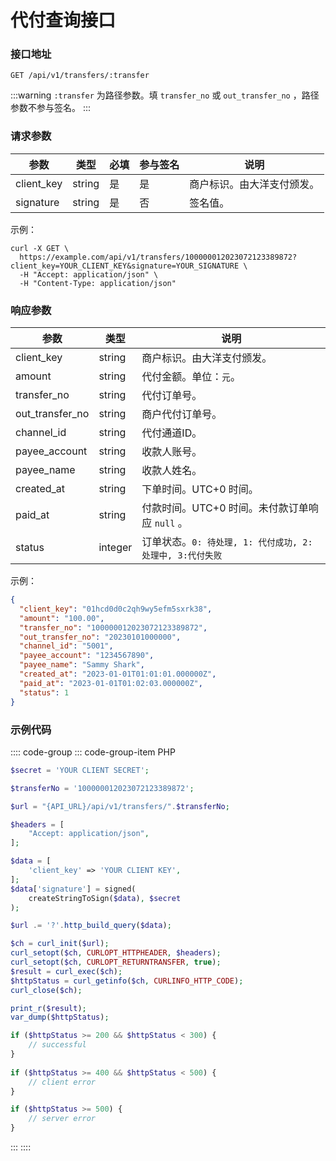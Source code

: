 # 代付查询接口

### 接口地址

`GET /api/v1/transfers/:transfer`

:::warning
`:transfer` 为路径参数。填 `transfer_no` 或 `out_transfer_no`  ，路径参数不参与签名。
:::

### 请求参数

| 参数         | 类型     | 必填 | 参与签名 | 说明            |                  
|------------|--------|----|------|---------------|
| client_key | string | 是  | 是    | 商户标识。由大洋支付颁发。 |
| signature  | string | 是  | 否    | 签名值。          |

示例：

```shell
curl -X GET \
  https://example.com/api/v1/transfers/100000012023072123389872?client_key=YOUR_CLIENT_KEY&signature=YOUR_SIGNATURE \
  -H "Accept: application/json" \
  -H "Content-Type: application/json"
```

### 响应参数
| 参数              | 类型      | 说明                                     | 
|-----------------|---------|----------------------------------------|
| client_key      | string  | 商户标识。由大洋支付颁发。                          |
| amount          | string  | 代付金额。单位：`元`。                           |
| transfer_no     | string  | 代付订单号。                                 |
| out_transfer_no | string  | 商户代付订单号。                               |
| channel_id      | string  | 代付通道ID。                                |
| payee_account   | string  | 收款人账号。                                 |
| payee_name      | string  | 收款人姓名。                                 |
| created_at      | string  | 下单时间。UTC+0 时间。                         |
| paid_at         | string  | 付款时间。UTC+0 时间。未付款订单响应 `null` 。         |
| status          | integer | 订单状态。`0: 待处理, 1: 代付成功, 2: 处理中, 3:代付失败` |

示例：

```json
{
  "client_key": "01hcd0d0c2qh9wy5efm5sxrk38",
  "amount": "100.00",
  "transfer_no": "100000012023072123389872",
  "out_transfer_no": "20230101000000",
  "channel_id": "5001",
  "payee_account": "1234567890",
  "payee_name": "Sammy Shark",
  "created_at": "2023-01-01T01:01:01.000000Z",
  "paid_at": "2023-01-01T01:02:03.000000Z",
  "status": 1
}
```

### 示例代码

:::: code-group
::: code-group-item PHP
```php
$secret = 'YOUR CLIENT SECRET';

$transferNo = '100000012023072123389872';

$url = "{API_URL}/api/v1/transfers/".$transferNo;

$headers = [
    "Accept: application/json",
];

$data = [
    'client_key' => 'YOUR CLIENT KEY',
];
$data['signature'] = signed(
    createStringToSign($data), $secret
);

$url .= '?'.http_build_query($data);

$ch = curl_init($url);
curl_setopt($ch, CURLOPT_HTTPHEADER, $headers);
curl_setopt($ch, CURLOPT_RETURNTRANSFER, true);
$result = curl_exec($ch);
$httpStatus = curl_getinfo($ch, CURLINFO_HTTP_CODE);
curl_close($ch);

print_r($result);
var_dump($httpStatus);

if ($httpStatus >= 200 && $httpStatus < 300) {
    // successful
}
    
if ($httpStatus >= 400 && $httpStatus < 500) {
    // client error
} 

if ($httpStatus >= 500) {
    // server error
}
```
:::
::::